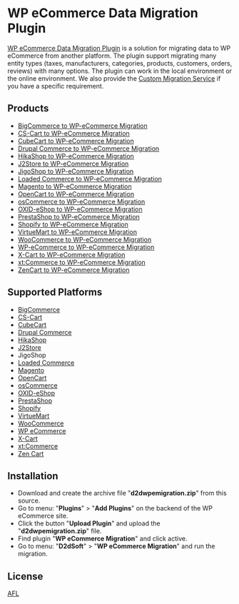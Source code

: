 # WP eCommerce Data Migration Plugin
[WP eCommerce Data Migration Plugin](https://d2d-soft.com/28-wp-ecommerce-migration) is a solution for migrating data to WP eCommerce from another platform. The plugin support migrating many entity types (taxes, manufacturers, categories, products, customers, orders, reviews) with many options. The plugin can work in the local environment or the online environment. We also provide the [Custom Migration Service](https://d2d-soft.com/migration-services/296-data-migration-customization.html) if you have a specific requirement. 

## Products
- [BigCommerce to WP-eCommerce Migration](https://d2d-soft.com/wp-ecommerce-migration/427-1737-bigcommerce-to-wp-ecommerce-migration-plugin.html#/72-entities-1000)
- [CS-Cart to WP-eCommerce Migration](https://d2d-soft.com/wp-ecommerce-migration/330-1417-cs-cart-to-wp-ecommerce-migration-plugin.html#/72-entities-1000)
- [CubeCart to WP-eCommerce Migration](https://d2d-soft.com/wp-ecommerce-migration/96-402-cubecart-to-wp-ecommerce-migration-plugin.html#/72-entities-1000)
- [Drupal Commerce to WP-eCommerce Migration](https://d2d-soft.com/wp-ecommerce-migration/367-drupal-commerce-to-wp-ecommerce-migration-service.html)
- [HikaShop to WP-eCommerce Migration](https://d2d-soft.com/wp-ecommerce-migration/454-1867-hikashop-to-wp-ecommerce-migration-plugin.html#/72-entities-1000)
- [J2Store to WP-eCommerce Migration](https://d2d-soft.com/wp-ecommerce-migration/497-2062-j2store-to-wp-ecommerce-migration-plugin.html#/72-entities-1000)
- [JigoShop to WP-eCommerce Migration](https://d2d-soft.com/wp-ecommerce-migration/556-2337-jigoshop-to-wp-ecommerce-migration-plugin.html#/72-entities-1000)
- [Loaded Commerce to WP-eCommerce Migration](https://d2d-soft.com/wp-ecommerce-migration/97-407-loaded-to-wp-ecommerce-migration-plugin.html#/72-entities-1000)
- [Magento to WP-eCommerce Migration](https://d2d-soft.com/wp-ecommerce-migration/98-412-magento-to-wp-ecommerce-migration-plugin.html#/72-entities-1000)
- [OpenCart to WP-eCommerce Migration](https://d2d-soft.com/wp-ecommerce-migration/99-417-opencart-to-wp-ecommerce-migration-plugin.html#/72-entities-1000)
- [osCommerce to WP-eCommerce Migration](https://d2d-soft.com/wp-ecommerce-migration/100-422-oscommerce-to-wp-ecommerce-migration-plugin.html#/72-entities-1000)
- [OXID-eShop to WP-eCommerce Migration](https://d2d-soft.com/wp-ecommerce-migration/101-427-oxid-eshop-to-wp-ecommerce-migration-plugin.html#/72-entities-1000)
- [PrestaShop to WP-eCommerce Migration](https://d2d-soft.com/wp-ecommerce-migration/102-432-prestashop-to-wp-ecommerce-migration-plugin.html#/72-entities-1000)
- [Shopify to WP-eCommerce Migration](https://d2d-soft.com/wp-ecommerce-migration/389-1552-shopify-to-wp-ecommerce-migration-plugin.html#/72-entities-1000)
- [VirtueMart to WP-eCommerce Migration](https://d2d-soft.com/wp-ecommerce-migration/103-437-virtuemart-to-wp-ecommerce-migration-plugin.html#/72-entities-1000)
- [WooCommerce to WP-eCommerce Migration](https://d2d-soft.com/wp-ecommerce-migration/104-442-woocommerce-to-wp-ecommerce-migration-plugin.html#/72-entities-1000)
- [WP-eCommerce to WP-eCommerce Migration](https://d2d-soft.com/wp-ecommerce-migration/105-447-wp-ecommerce-to-wp-ecommerce-migration-plugin.html#/72-entities-1000)
- [X-Cart to WP-eCommerce Migration](https://d2d-soft.com/wp-ecommerce-migration/106-452-x-cart-to-wp-ecommerce-migration-plugin.html#/72-entities-1000)
- [xt:Commerce to WP-eCommerce Migration](https://d2d-soft.com/wp-ecommerce-migration/107-457-xtcommerce-to-wp-ecommerce-migration-plugin.html#/72-entities-1000)
- [ZenCart to WP-eCommerce Migration](https://d2d-soft.com/wp-ecommerce-migration/108-462-zencart-to-wp-ecommerce-migration-plugin.html#/72-entities-1000)

## Supported Platforms
- [BigCommerce](https://www.bigcommerce.com/)
- [CS-Cart](https://www.cs-cart.com/)
- [CubeCart](https://www.cubecart.com/)
- [Drupal Commerce](https://drupalcommerce.org/)
- [HikaShop](https://www.hikashop.com/)
- [J2Store](https://www.j2store.org/)
- JigoShop
- [Loaded Commerce](https://loadedcommerce.com/)
- [Magento](https://magento.com/)
- [OpenCart](https://www.opencart.com/)
- [osCommerce](https://www.oscommerce.com/)
- [OXID-eShop](https://www.oxid-esales.com)
- [PrestaShop](https://www.prestashop.com)
- [Shopify](https://www.shopify.com/)
- [VirtueMart](https://virtuemart.net/)
- [WooCommerce](https://woocommerce.com/)
- [WP eCommerce](https://wpecommerce.org/)
- [X-Cart](https://www.x-cart.com/)
- [xt:Commerce](https://www.xt-commerce.com/)
- [Zen Cart](https://www.zen-cart.com/)

## Installation
- Download and create the archive file "**d2dwpemigration.zip**" from this source.
- Go to menu: "**Plugins**" > "**Add Plugins**" on the backend of the WP eCommerce site.
- Click the button "**Upload Plugin**" and upload the "**d2dwpemigration.zip**" file.
- Find plugin "**WP eCommerce Migration**" and click active.
- Go to menu: "**D2dSoft**" > "**WP eCommerce Migration**" and run the migration.

## License

[AFL](https://d2d-soft.com/license/AFL.txt)
